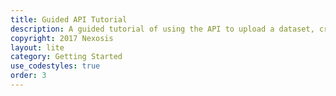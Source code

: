 ```yaml
---
title: Guided API Tutorial
description: A guided tutorial of using the API to upload a dataset, create a forecast session and retrieve the results.
copyright: 2017 Nexosis 
layout: lite
category: Getting Started
use_codestyles: true
order: 3
---
```

<div id="content"></div>

<script src="https://account.nexosis.com/app/vendor"></script>
<script src="https://account.nexosis.com/app/tutorial-app"></script>
